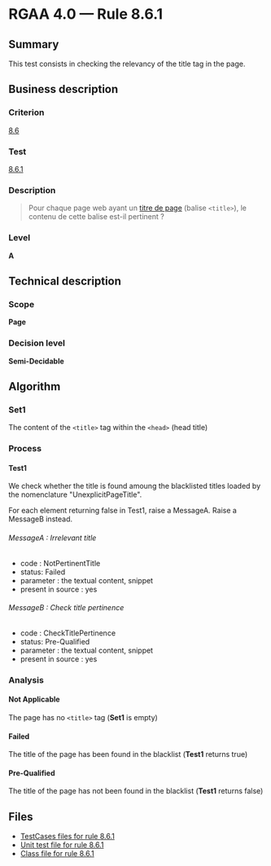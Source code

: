 # RGAA 4.0 — Rule 8.6.1

## Summary

This test consists in checking the relevancy of the title tag in the page.

## Business description

### Criterion

[8.6](https://www.numerique.gouv.fr/publications/rgaa-accessibilite/methode/criteres/#crit-8-6)

### Test

[8.6.1](https://www.numerique.gouv.fr/publications/rgaa-accessibilite/methode/criteres/#test-8-6-1)

### Description

> Pour chaque page web ayant un [titre de page](https://www.numerique.gouv.fr/publications/rgaa-accessibilite/methode/glossaire/#titre-de-page) (balise `<title>`), le contenu de cette balise est-il pertinent ?

### Level

**A**


## Technical description

### Scope

**Page**

### Decision level

**Semi-Decidable**

## Algorithm

### Set1

The content of the `<title>` tag within the `<head>` (head title)

### Process

#### Test1

We check whether the title is found amoung the blacklisted titles loaded by the nomenclature "UnexplicitPageTitle". 

For each element returning false in Test1, raise a MessageA. Raise a MessageB instead.

###### MessageA : Irrelevant title

-   code : NotPertinentTitle
-   status: Failed
-   parameter : the textual content, snippet
-   present in source : yes

###### MessageB : Check title pertinence

-   code : CheckTitlePertinence
-   status: Pre-Qualified
-   parameter : the textual content, snippet
-   present in source : yes

### Analysis

####  Not Applicable

The page has no `<title>` tag (**Set1** is empty)

#### Failed

The title of the page has been found in the blacklist (**Test1** returns true)

#### Pre-Qualified

The title of the page has not been found in the blacklist (**Test1** returns false)




## Files

- [TestCases files for rule 8.6.1](https://gitlab.com/asqatasun/Asqatasun/-/tree/master/rules/rules-rgaa4.0/src/test/resources/testcases/rgaa40/Rgaa40Rule080601/)
- [Unit test file for rule 8.6.1](https://gitlab.com/asqatasun/Asqatasun/-/blob/master/rules/rules-rgaa4.0/src/test/java/org/asqatasun/rules/rgaa40/Rgaa40Rule080601Test.java)
- [Class file for rule 8.6.1](https://gitlab.com/asqatasun/Asqatasun/-/blob/master/rules/rules-rgaa4.0/src/main/java/org/asqatasun/rules/rgaa40/Rgaa40Rule080601.java)


